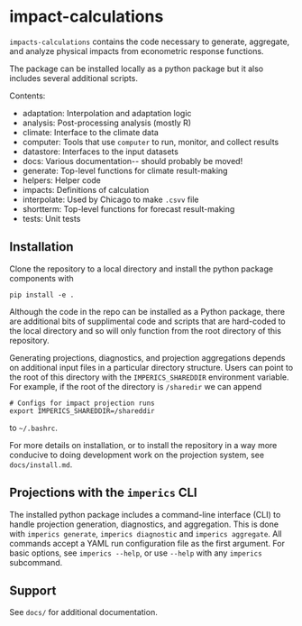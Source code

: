 # impact-calculations

`impacts-calculations` contains the code necessary to generate, aggregate, and analyze physical impacts from econometric response functions.

The package can be installed locally as a python package but it also includes several additional scripts.

Contents:

* adaptation: Interpolation and adaptation logic
* analysis: Post-processing analysis (mostly R)
* climate: Interface to the climate data
* computer: Tools that use `computer` to run, monitor, and collect results
* datastore: Interfaces to the input datasets
* docs: Various documentation-- should probably be moved!
* generate: Top-level functions for climate result-making
* helpers: Helper code
* impacts: Definitions of calculation
* interpolate: Used by Chicago to make `.csvv` file
* shortterm: Top-level functions for forecast result-making
* tests: Unit tests

## Installation

Clone the repository to a local directory and install the python package components with

```
pip install -e .
```

Although the code in the repo can be installed as a Python package, there are additional bits of supplimental code and scripts that are hard-coded to the local directory and so will only function from the root directory of this repository.

Generating projections, diagnostics, and projection aggregations depends on additional input files in a particular directory structure. Users can point to the root of this directory with the `IMPERICS_SHAREDDIR` environment variable. For example, if the root of the directory is `/sharedir` we can append
```
# Configs for impact projection runs
export IMPERICS_SHAREDDIR=/shareddir
```
to `~/.bashrc`.

For more details on installation, or to install the repository in a
way more conducive to doing development work on the projection system,
see `docs/install.md`.

## Projections with the `imperics` CLI

The installed python package includes a command-line interface (CLI) to handle projection generation, diagnostics, and aggregation. This is done with `imperics generate`, `imperics diagnostic` and `imperics aggregate`. All commands accept a YAML run configuration file as the first argument. For basic options, see `imperics --help`, or use `--help` with any `imperics` subcommand.

## Support

See `docs/` for additional documentation.
